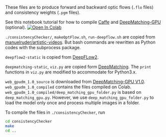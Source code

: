These files are to produce forward and backward optic flows (`.flo` files) 
and consistency weights (`.pgm` files).

See this notebook tutorial for how to compile 
[Caffe](https://caffe.berkeleyvision.org) and 
[DeepMatching-GPU](https://thoth.inrialpes.fr/src/deepmatching/) (optional). 
<a href="https://colab.research.google.com/github/zhou671/STARVE/blob/master/compile-caffe-and-deepmatching-gpu-tutorial.ipynb" target="_parent"><img src="https://colab.research.google.com/assets/colab-badge.svg" alt="Open In Colab"/></a>

`./consistencyChecker/`, `makeOptFlow.sh`, `run-deepflow.sh`
are copied from [manuelruder/artistic-videos](https://github.com/manuelruder/artistic-videos).
But bash commands are rewritten as Python codes with the subprocess package.

`deepflow2-static` is copied from [DeepFLow2](https://thoth.inrialpes.fr/src/deepflow/).

`deepmatching-static`, `viz.py` are copied form [DeepMatching](https://thoth.inrialpes.fr/src/deepmatching/).
The `print` functions in `viz.py` are modified to accommodate for Python3.x.

`web_gpudm_1.0_source` is downloaded from [DeepMatching-GPU V1.0](https://thoth.inrialpes.fr/src/deepmatching/code/deepmatching_gpu_1.0.zip).
`web_gpudm_1.0_compiled` contains the files compiled on Colab.
`web_gpudm_1.0_compiled/deep_matching_gpu_folder.py` is based on `deep_matching_gpu.py`.
However, we use `deep_matching_gpu_folder.py` to load the model only once and process multiple images in a folder.

To compile the files in `./consistencyChecker`, run
```bash
cd consistencyChecker
make
cd ..
```
